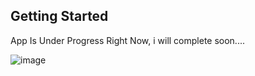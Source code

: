 
## Getting Started

App Is Under Progress Right Now, i will complete soon.... 


![image](https://user-images.githubusercontent.com/87903581/147882472-f8475e33-cf50-42a2-8f72-1cba431fbf32.png)





